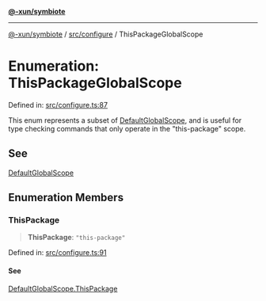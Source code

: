 [**@-xun/symbiote**](../../../README.md)

***

[@-xun/symbiote](../../../README.md) / [src/configure](../README.md) / ThisPackageGlobalScope

# Enumeration: ThisPackageGlobalScope

Defined in: [src/configure.ts:87](https://github.com/Xunnamius/symbiote/blob/dddfc44396c55ebfc704f8d576edac2868fe28cc/src/configure.ts#L87)

This enum represents a subset of [DefaultGlobalScope](DefaultGlobalScope.md), and is useful for type
checking commands that only operate in the "this-package" scope.

## See

[DefaultGlobalScope](DefaultGlobalScope.md)

## Enumeration Members

### ThisPackage

> **ThisPackage**: `"this-package"`

Defined in: [src/configure.ts:91](https://github.com/Xunnamius/symbiote/blob/dddfc44396c55ebfc704f8d576edac2868fe28cc/src/configure.ts#L91)

#### See

[DefaultGlobalScope.ThisPackage](DefaultGlobalScope.md#thispackage)

